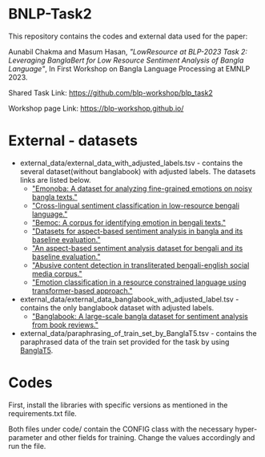 # BNLP-Task2

This repository contains the codes and external data used for the paper:

Aunabil Chakma and Masum Hasan, <em>"LowResource at BLP-2023 Task 2: Leveraging BanglaBert for Low Resource Sentiment Analysis of Bangla Language"</em>, In First Workshop on Bangla Language Processing at EMNLP 2023.

Shared Task Link: https://github.com/blp-workshop/blp_task2

Workshop page Link: https://blp-workshop.github.io/

# External - datasets

- external_data/external_data_with_adjusted_labels.tsv - contains the several dataset(without banglabook) with adjusted labels. The datasets links are listed below.
  - [ "Emonoba: A dataset for analyzing fine-grained emotions on noisy bangla texts."](https://www.kaggle.com/datasets/saifsust/emonoba)
  - ["Cross-lingual sentiment classification in low-resource bengali language."](https://github.com/sazzadcsedu/BN-Dataset)
  - ["Bemoc: A corpus for identifying emotion in bengali texts."](https://github.com/avishek-018/BEmoC-Bengali-Emotion-Courpus)
  - ["Datasets for aspect-based sentiment analysis in
bangla and its baseline evaluation."](https://github.com/atik-05/Bangla_ABSA_Datasets)
  - ["An aspect-based sentiment analysis dataset for bengali and its baseline evaluation."](https://www.kaggle.com/datasets/mahfuzahmed/banabsa)
  - ["Abusive content detection
in transliterated bengali-english social media corpus."](https://github.com/sazzadcsedu/)
  - ["Emotion classification in a resource constrained language using
transformer-based approach."](https://github.com/omar-sharif03/NAACL-SRW-2021)
- external_data/external_data_banglabook_with_adjusted_label.tsv - contains the only banglabook dataset with adjusted labels.
  - ["Banglabook: A large-scale bangla dataset for sentiment analysis from book reviews."](https://github.com/mohsinulkabir14/banglabook)   
- external_data/paraphrasing_of_train_set_by_BanglaT5.tsv - contains the paraphrased data of the train set provided for the task by using [BanglaT5](https://arxiv.org/abs/2205.11081).

# Codes

First, install the libraries with specific versions as mentioned in the requirements.txt file. 

Both files under code/ contain the CONFIG class with the necessary hyper-parameter and other fields for training. Change the values accordingly and run the file.
